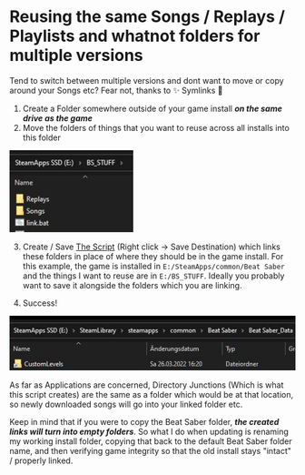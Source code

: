 # Reusing the same Songs / Replays / Playlists and whatnot folders for multiple versions

Tend to switch between multiple versions and dont want to move or copy around your Songs etc? Fear not, thanks to ✨ Symlinks 🌟

1. Create a Folder somewhere outside of your game install ***on the same drive as the game***
2. Move the folders of things that you want to reuse across all installs into this folder

![Data Folder](folder.jpg)

3. Create / Save [The Script](linkscript.bat?raw=true) (Right click -> Save Destination) which links these folders in place of where they should be in the game install. For this example, the game is installed in `E:/SteamApps/common/Beat Saber` and the things I want to reuse are in `E:/BS_STUFF`. Ideally you probably want to save it alongside the folders which you are linking.

4. Success!

![Created Link screenshot](createdjunction.jpg)

As far as Applications are concerned, Directory Junctions (Which is what this script creates) are the same as a folder which would be at that location, so newly downloaded songs will go into your linked folder etc.

Keep in mind that if you were to copy the Beat Saber folder, ***the created links will turn into empty folders***. So what I do when updating is renaming my working install folder, copying that back to the default Beat Saber folder name, and then verifying game integrity so that the old install stays "intact" / properly linked.